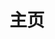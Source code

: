 ---
home: false
layout: BlogHome
icon: home
title: 主页
article: false
# heroImage: /logo.svg
bgImage: /assets/images/bg.jpg
# heroText: 杨李鑫的博客
heroText: 离心的博客
tagline: Learn、Share、Create、Build
heroFullScreen: false
# tagline: 你可以在这里放置你的口号与标语
---